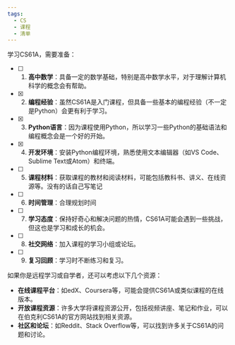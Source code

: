 ```yaml
---
tags:
  - CS
  - 课程
  - 清单
---
```

学习CS61A，需要准备：
- [ ] 1. **高中数学**：具备一定的数学基础，特别是高中数学水平，对于理解计算机科学的概念会有帮助。
- [x] 2. **编程经验**：虽然CS61A是入门课程，但具备一些基本的编程经验（不一定是Python）会更有利于学习。
- [x] 3. **Python语言**：因为课程使用Python，所以学习一些Python的基础语法和编程概念会是一个好的开始。
- [x] 4. **开发环境**：安装Python编程环境，熟悉使用文本编辑器（如VS Code、Sublime Text或Atom）和终端。
- [ ] 5. **课程材料**：获取课程的教材和阅读材料，可能包括教科书、讲义、在线资源等。没有的话自己写笔记
- [ ] 6. **时间管理**：合理规划时间
- [ ] 7. **学习态度**：保持好奇心和解决问题的热情，CS61A可能会遇到一些挑战，但这也是学习和成长的机会。
- [ ] 8. **社交网络**：加入课程的学习小组或论坛。
- [ ] 9. **复习回顾**：学习时不断练习和复习。


如果你是远程学习或自学者，还可以考虑以下几个资源：
- **在线课程平台**：如edX、Coursera等，可能会提供CS61A或类似课程的在线版本。
- **开放课程资源**：许多大学将课程资源公开，包括视频讲座、笔记和作业，可以在伯克利CS61A的官方网站找到相关资源。
- **社区和论坛**：如Reddit、Stack Overflow等，可以找到许多关于CS61A的问题和讨论。

